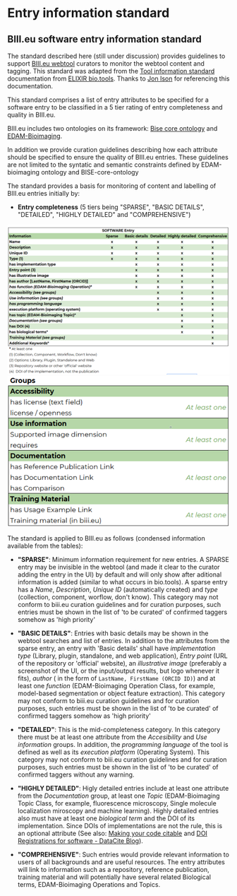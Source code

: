 Entry information standard
===================================
BIII.eu software entry information standard 
----------------------------------
The standard described here (still under discussion) provides guidelines to support [BIII.eu webtool](http://www.biii.eu/) curators to monitor the webtool content and tagging. This standard was adapted from the [Tool information standard](https://github.com/bio-tools/biotoolsSchemaDocs/blob/master/information_standard.rst#biotools-information-standard) documentation from [ELIXIR bio.tools](https://github.com/bio-tools/). Thanks to [Jon Ison](https://github.com/joncison) for referencing this documentation. 

This standard comprises a list of entry attributes to be specified for a software entry to be classified in a 5 tier rating of entry completeness and quality in BIII.eu.

BIII.eu includes two ontologies on its framework: [Bise core ontology](https://github.com/NeuBIAS/bise-core-ontology) and [EDAM-Bioimaging](https://github.com/edamontology/edam-bioimaging>). 

In addition we provide curation guidelines describing how each attribute should be specified to ensure the quality of BIII.eu entries. These guidelines are not limited to the syntatic and semantic constraints defined by EDAM-bioimaging ontology and BISE-core-ontology

The standard provides a basis for monitoring of content and labelling of BIII.eu entries initially by: 

* **Entry completeness** (5 tiers being "SPARSE", "BASIC DETAILS", "DETAILED", "HIGHLY DETAILED" and "COMPREHENSIVE")

![](Table.png)
![](Table_groups.png)

The standard is applied to BIII.eu as follows (condensed information available from the tables): 

* **"SPARSE"**: Minimum information requirement for new entries. A SPARSE entry may be invisible in the webtool (and made it clear to the curator adding the entry in the UI) by default and will only show after aditional information is added (similar to what occurs in bio.tools). A sparse entry has a _Name_, _Description_, _Unique ID_ (automatically created) and _type_ (collection, component, worflow, don't know). This category may not conform to biii.eu curation guidelines and for curation purposes, such entries must be shown in the list of 'to be curated' of confirmed taggers somehow as 'high priority'
  
* **"BASIC DETAILS"**: Entries with basic details may be shown in the webtool searches and list of entries. In addition to the attributes from the sparse entry, an entry with 'Basic details' shall have _implementation type_ (Library, plugin, standalone, and web application), _Entry point_ (URL of the repository or 'official' website), an _illustrative image_ (preferably a screenshot of the UI, or the input/output results, but logo whenever it fits), _author_ ( in the form of `LastName, FirstName (ORCID ID)`) and at least one _function_ (EDAM-Bioimaging Operation Class, for example, model-based segmentation or object feature extraction). This category may not conform to biii.eu curation guidelines and for curation purposes, such entries must be shown in the list of 'to be curated' of confirmed taggers somehow as 'high priority'

* **"DETAILED"**: This is the mid-completeness category. In this category there must be at least one attribute from the _Accesibility_ and _Use information_ groups. In addition, the _programming language_ of the tool is defined as well as its _execution platform_ (Operating System). This category may not conform to biii.eu curation guidelines and for curation purposes, such entries must be shown in the list of 'to be curated' of confirmed taggers without any warning. 

* **"HIGHLY DETAILED"**: Higly detailed entries include at least one attribute from the _Documentation_ group, at least one _Topic_ (EDAM-Bioimaging Topic Class, for example, fluorescence microscopy, Single molecule localization miroscopy and machine learning). Highly detailed entries also must have at least one _biological term_ and the DOI of its implementation. Since DOIs of implementations are not the rule, this is an optional attribute (See also: [Making your code citable](https://guides.github.com/activities/citable-code/) and [DOI Registrations for software - DataCite Blog](https://blog.datacite.org/doi-registrations-software/)).

* **"COMPREHENSIVE"**: Such entries would provide relevant information to users of all backgrounds and are useful resources. The entry attributes will link to information such as a repository, reference publication, training material and will potentially have several related Biological terms, EDAM-Bioimaging Operations and Topics. 
